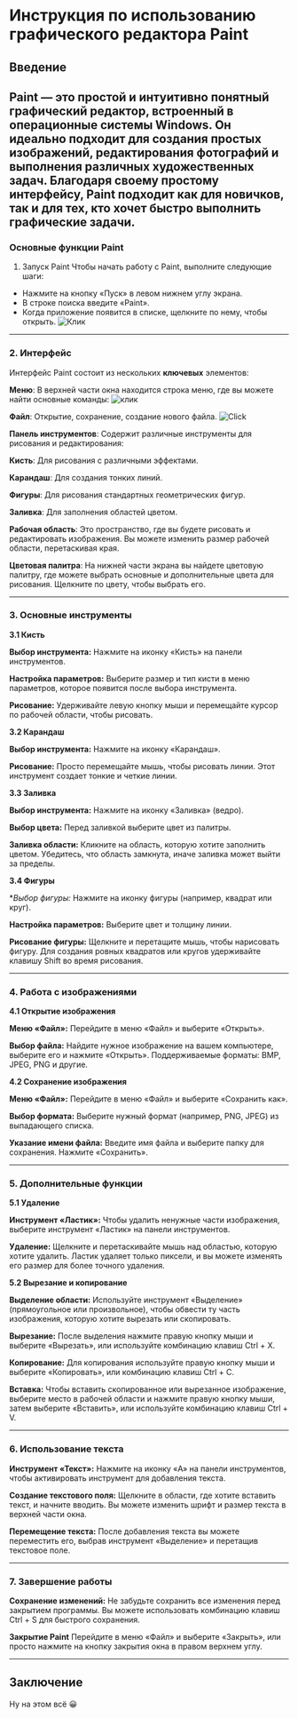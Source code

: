# Инструкция по использованию графического редактора Paint
## Введение
**Paint**  — это простой и интуитивно понятный графический редактор, встроенный в операционные системы Windows. Он идеально подходит для создания простых изображений, редактирования фотографий и выполнения различных художественных задач. Благодаря своему простому интерфейсу, Paint подходит как для новичков, так и для тех, кто хочет быстро выполнить графические задачи.
--- 

### Основные функции Paint
1. Запуск Paint
Чтобы начать работу с Paint, выполните следующие шаги:

+  Нажмите на кнопку «Пуск» в левом нижнем углу экрана.
+  В строке поиска введите «Paint».
+  Когда приложение появится в списке, щелкните по нему, чтобы открыть.
   ![Клик](https://github.com/IvanVolkogonov/md-test2-/blob/main/%D0%9C%D0%B5%D0%BD%D1%8E%20%D0%BF%D1%83%D1%81%D0%BA%20paint.png)
---
### 2. Интерфейс
Интерфейс Paint состоит из нескольких **ключевых** элементов:

**Меню**: В верхней части окна находится строка меню, где вы можете найти основные команды:
   ![клик](https://github.com/IvanVolkogonov/md-test2-/blob/main/Menu.png)

**Файл**: Открытие, сохранение, создание нового файла.
![Click](https://github.com/IvanVolkogonov/md-test2-/blob/main/file.png)


**Панель инструментов**: Содержит различные инструменты для рисования и редактирования:

**Кисть**: Для рисования с различными эффектами.

**Карандаш**: Для создания тонких линий.

**Фигуры**: Для рисования стандартных геометрических фигур.

**Заливка**: Для заполнения областей цветом.

**Рабочая область**: Это пространство, где вы будете рисовать и редактировать изображения. Вы можете изменить размер рабочей области, перетаскивая края.


**Цветовая палитра**: На нижней части экрана вы найдете цветовую палитру, где можете выбрать основные и дополнительные цвета для рисования. Щелкните по цвету, чтобы выбрать его.

---
### **3. Основные инструменты**

**3.1 Кисть**

**Выбор инструмента:** Нажмите на иконку «Кисть» на панели инструментов.

**Настройка параметров:** Выберите размер и тип кисти в меню параметров, которое появится после выбора инструмента.

**Рисование:** Удерживайте левую кнопку мыши и перемещайте курсор по рабочей области, чтобы рисовать.


**3.2 Карандаш**


**Выбор инструмента:** Нажмите на иконку «Карандаш».

**Рисование:** Просто перемещайте мышь, чтобы рисовать линии. Этот инструмент создает тонкие и четкие линии.

**3.3 Заливка**

**Выбор инструмента:** Нажмите на иконку «Заливка» (ведро).

**Выбор цвета:** Перед заливкой выберите цвет из палитры.

**Заливка области:** Кликните на область, которую хотите заполнить цветом. Убедитесь, что область замкнута, иначе заливка может выйти за пределы.

**3.4 Фигуры**

**Выбор фигуры:* Нажмите на иконку фигуры (например, квадрат или круг).

**Настройка параметров:** Выберите цвет и толщину линии.

**Рисование фигуры:** Щелкните и перетащите мышь, чтобы нарисовать фигуру. Для создания ровных квадратов или кругов удерживайте клавишу Shift во время рисования.

---
### **4. Работа с изображениями**

**4.1 Открытие изображения** 

**Меню «Файл»:** Перейдите в меню «Файл» и выберите «Открыть».

**Выбор файла:** Найдите нужное изображение на вашем компьютере, выберите его и нажмите «Открыть». Поддерживаемые форматы: BMP, JPEG, PNG и другие.

**4.2 Сохранение изображения**

**Меню «Файл»:** Перейдите в меню «Файл» и выберите «Сохранить как».

**Выбор формата:** Выберите нужный формат (например, PNG, JPEG) из выпадающего списка.

**Указание имени файла:** Введите имя файла и выберите папку для сохранения. Нажмите «Сохранить».

---
### **5. Дополнительные функции**

**5.1 Удаление**

**Инструмент «Ластик»:**  Чтобы удалить ненужные части изображения, выберите инструмент «Ластик» на панели инструментов.

**Удаление:** Щелкните и перетаскивайте мышь над областью, которую хотите удалить. Ластик удаляет только пиксели, и вы можете изменять его размер для более точного удаления.

**5.2 Вырезание и копирование**

**Выделение области:** Используйте инструмент «Выделение» (прямоугольное или произвольное), чтобы обвести ту часть изображения, которую хотите вырезать или скопировать.

**Вырезание:** После выделения нажмите правую кнопку мыши и выберите «Вырезать», или используйте комбинацию клавиш Ctrl + X.

**Копирование:** Для копирования используйте правую кнопку мыши и выберите «Копировать», или комбинацию клавиш Ctrl + C.

**Вставка:** Чтобы вставить скопированное или вырезанное изображение, выберите место в рабочей области и нажмите правую кнопку мыши, затем выберите «Вставить», или используйте комбинацию клавиш Ctrl + V.

---
### **6. Использование текста**

**Инструмент «Текст»:** Нажмите на иконку «A» на панели инструментов, чтобы активировать инструмент для добавления текста.

**Создание текстового поля:** Щелкните в области, где хотите вставить текст, и начните вводить. Вы можете изменить шрифт и размер текста в верхней части окна.

**Перемещение текста:** После добавления текста вы можете переместить его, выбрав инструмент «Выделение» и перетащив текстовое поле.

---
### **7. Завершение работы**

**Сохранение изменений:** Не забудьте сохранить все изменения перед закрытием программы. Вы можете использовать комбинацию клавиш Ctrl + S для быстрого сохранения.

**Закрытие Paint** Перейдите в меню «Файл» и выберите «Закрыть», или просто нажмите на кнопку закрытия окна в правом верхнем углу.

---
## Заключение
Ну на этом всё 😀


